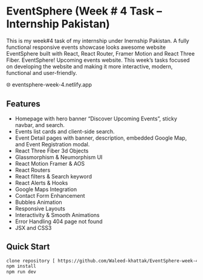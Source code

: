 # EventSphere (Week # 4 Task – Internship Pakistan)

This is my week#4 task of my internship under Inernship Pakistan. A fully functional responsive events showcase looks awesome website EventSphere built with React, React Router, Framer Motion and React Three Fiber. EventSphere! Upcoming events website. This week’s tasks focused on developing the website and making it more interactive, modern, functional and user-friendly.

🌐 eventsphere-week-4.netlify.app

## Features
- Homepage with hero banner “Discover Upcoming Events”, sticky navbar, and search.
- Events list cards and client-side search.
- Event Detail pages with banner, description, embedded Google Map, and Event Registration modal.
- React Three Fiber 3d Objects
- Glassmorphism & Neumorphism UI
- React Motion Framer & AOS
- React Routers
- React filters & Search keyword
- React Alerts & Hooks
- Google Maps Integration
- Contact Form Enhancement
- Bubbles Animation
- Responsive Layouts
- Interactivity & Smooth Animations
- Error Handling 404 page not found 
- JSX and CSS3

## Quick Start
```bash
clone repository [ https://github.com/Waleed-khattak/EventSphere-week-4 ]
npm install
npm run dev
```
